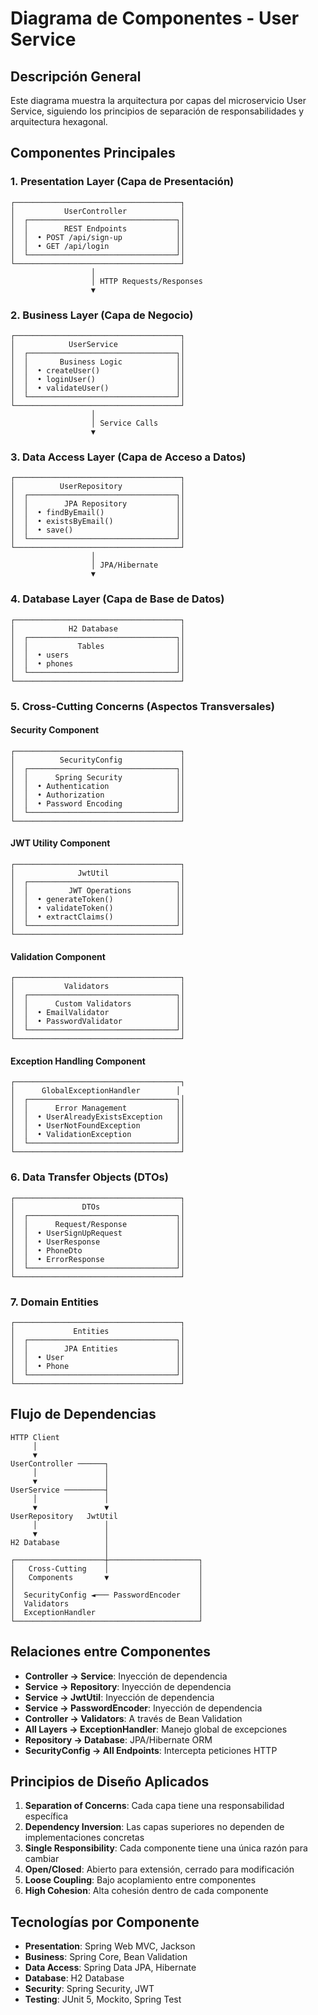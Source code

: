 # Diagrama de Componentes - User Service

## Descripción General

Este diagrama muestra la arquitectura por capas del microservicio User Service, siguiendo los principios de separación de responsabilidades y arquitectura hexagonal.

## Componentes Principales

### 1. Presentation Layer (Capa de Presentación)
```
┌─────────────────────────────────────┐
│           UserController            │
│  ┌─────────────────────────────────┐│
│  │        REST Endpoints           ││
│  │  • POST /api/sign-up            ││
│  │  • GET /api/login               ││
│  └─────────────────────────────────┘│
└─────────────────────────────────────┘
                  │
                  │ HTTP Requests/Responses
                  ▼
```

### 2. Business Layer (Capa de Negocio)
```
┌─────────────────────────────────────┐
│            UserService              │
│  ┌─────────────────────────────────┐│
│  │       Business Logic            ││
│  │  • createUser()                 ││
│  │  • loginUser()                  ││
│  │  • validateUser()               ││
│  └─────────────────────────────────┘│
└─────────────────────────────────────┘
                  │
                  │ Service Calls
                  ▼
```

### 3. Data Access Layer (Capa de Acceso a Datos)
```
┌─────────────────────────────────────┐
│          UserRepository             │
│  ┌─────────────────────────────────┐│
│  │        JPA Repository           ││
│  │  • findByEmail()                ││
│  │  • existsByEmail()              ││
│  │  • save()                       ││
│  └─────────────────────────────────┘│
└─────────────────────────────────────┘
                  │
                  │ JPA/Hibernate
                  ▼
```

### 4. Database Layer (Capa de Base de Datos)
```
┌─────────────────────────────────────┐
│            H2 Database              │
│  ┌─────────────────────────────────┐│
│  │           Tables                ││
│  │  • users                        ││
│  │  • phones                       ││
│  └─────────────────────────────────┘│
└─────────────────────────────────────┘
```

### 5. Cross-Cutting Concerns (Aspectos Transversales)

#### Security Component
```
┌─────────────────────────────────────┐
│          SecurityConfig             │
│  ┌─────────────────────────────────┐│
│  │      Spring Security            ││
│  │  • Authentication               ││
│  │  • Authorization                ││
│  │  • Password Encoding            ││
│  └─────────────────────────────────┘│
└─────────────────────────────────────┘
```

#### JWT Utility Component
```
┌─────────────────────────────────────┐
│              JwtUtil                │
│  ┌─────────────────────────────────┐│
│  │         JWT Operations          ││
│  │  • generateToken()              ││
│  │  • validateToken()              ││
│  │  • extractClaims()              ││
│  └─────────────────────────────────┘│
└─────────────────────────────────────┘
```

#### Validation Component
```
┌─────────────────────────────────────┐
│           Validators                │
│  ┌─────────────────────────────────┐│
│  │      Custom Validators          ││
│  │  • EmailValidator               ││
│  │  • PasswordValidator            ││
│  └─────────────────────────────────┘│
└─────────────────────────────────────┘
```

#### Exception Handling Component
```
┌─────────────────────────────────────┐
│      GlobalExceptionHandler        │
│  ┌─────────────────────────────────┐│
│  │      Error Management           ││
│  │  • UserAlreadyExistsException   ││
│  │  • UserNotFoundException        ││
│  │  • ValidationException          ││
│  └─────────────────────────────────┘│
└─────────────────────────────────────┘
```

### 6. Data Transfer Objects (DTOs)
```
┌─────────────────────────────────────┐
│               DTOs                  │
│  ┌─────────────────────────────────┐│
│  │      Request/Response           ││
│  │  • UserSignUpRequest            ││
│  │  • UserResponse                 ││
│  │  • PhoneDto                     ││
│  │  • ErrorResponse                ││
│  └─────────────────────────────────┘│
└─────────────────────────────────────┘
```

### 7. Domain Entities
```
┌─────────────────────────────────────┐
│             Entities                │
│  ┌─────────────────────────────────┐│
│  │        JPA Entities             ││
│  │  • User                         ││
│  │  • Phone                        ││
│  └─────────────────────────────────┘│
└─────────────────────────────────────┘
```

## Flujo de Dependencias

```
HTTP Client
     │
     ▼
UserController ──────┐
     │               │
     ▼               │
UserService ─────────┤
     │               │
     ▼               ▼
UserRepository   JwtUtil
     │               │
     ▼               │
H2 Database          │
                     │
┌────────────────────┼────────────────────┐
│   Cross-Cutting    │                    │
│   Components       ▼                    │
│                                         │
│  SecurityConfig ◄─── PasswordEncoder    │
│  Validators                             │
│  ExceptionHandler                       │
└─────────────────────────────────────────┘
```

## Relaciones entre Componentes

- **Controller → Service**: Inyección de dependencia
- **Service → Repository**: Inyección de dependencia  
- **Service → JwtUtil**: Inyección de dependencia
- **Service → PasswordEncoder**: Inyección de dependencia
- **Controller → Validators**: A través de Bean Validation
- **All Layers → ExceptionHandler**: Manejo global de excepciones
- **Repository → Database**: JPA/Hibernate ORM
- **SecurityConfig → All Endpoints**: Intercepta peticiones HTTP

## Principios de Diseño Aplicados

1. **Separation of Concerns**: Cada capa tiene una responsabilidad específica
2. **Dependency Inversion**: Las capas superiores no dependen de implementaciones concretas
3. **Single Responsibility**: Cada componente tiene una única razón para cambiar
4. **Open/Closed**: Abierto para extensión, cerrado para modificación
5. **Loose Coupling**: Bajo acoplamiento entre componentes
6. **High Cohesion**: Alta cohesión dentro de cada componente

## Tecnologías por Componente

- **Presentation**: Spring Web MVC, Jackson
- **Business**: Spring Core, Bean Validation
- **Data Access**: Spring Data JPA, Hibernate
- **Database**: H2 Database
- **Security**: Spring Security, JWT
- **Testing**: JUnit 5, Mockito, Spring Test